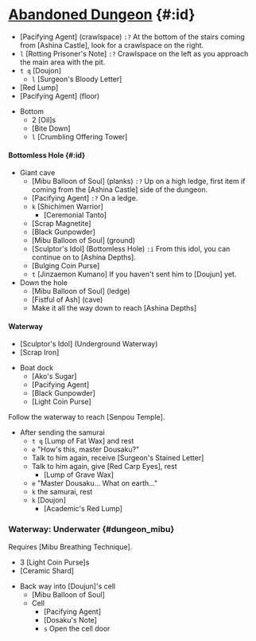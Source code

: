 # [Abandoned Dungeon](@) {#:id}
+ [Pacifying Agent] (crawlspace)
  `:?` At the bottom of the stairs coming from [Ashina Castle], look for a crawlspace on the right.
+ `l` [Rotting Prisoner's Note]
  `:?` Crawlspace on the left as you approach the main area with the pit.
+ `t q` [Doujon]
  - `l` [Surgeon's Bloody Letter]
+ [Red Lump]
+ [Pacifying Agent] (floor)
- Bottom
  + 2 [Oil]s
  + [Bite Down]
  + `l` [Crumbling Offering Tower]
  
#### Bottomless Hole {#:id}
- Giant cave
  + [Mibu Balloon of Soul] (planks)
    `:?` Up on a high ledge, first item if coming from the [Ashina Castle] side of the dungeon.
  + [Pacifying Agent]
    `:?` On a ledge.
  + `k` [Shichimen Warrior]
    - [Ceremonial Tanto]
  + [Scrap Magnetite]
  + [Black Gunpowder]
  + [Mibu Balloon of Soul] (ground)
  + [Sculptor's Idol] (Bottomless Hole)
    `:i` From this idol, you can continue on to [Ashina Depths].
  + [Bulging Coin Purse]
  + `t` [Jinzaemon Kumano]
    If you haven't sent him to [Doujun] yet.
- Down the hole
  + [Mibu Balloon of Soul] (ledge)
  + [Fistful of Ash] (cave)
  - Make it all the way down to reach [Ashina Depths]

#### Waterway
+ [Sculptor's Idol] (Underground Waterway)
+ [Scrap Iron]
- Boat dock
  + [Ako's Sugar]
  + [Pacifying Agent]
  + [Black Gunpowder]
  + [Light Coin Purse]

Follow the waterway to reach [Senpou Temple].


- After sending the samurai
  + `t q` [Lump of Fat Wax] and rest
  + `e` "How's this, master Dousaku?"
  + Talk to him again, receive [Surgeon's Stained Letter]
  + Talk to him again, give [Red Carp Eyes], rest
    - [Lump of Grave Wax]
  + `e` "Master Dousaku... What on earth..."
  + `k` the samurai, rest
  + `k` [Doujon]
    - [Academic's Red Lump]

### Waterway: Underwater {#dungeon_mibu}
Requires [Mibu Breathing Technique].
+ 3 [Light Coin Purse]s
+ [Ceramic Shard]
- Back way into [Doujun]'s cell
  + [Mibu Balloon of Soul]
  - Cell
    + [Pacifying Agent]
    + [Dosaku's Note]
    + `s` Open the cell door
